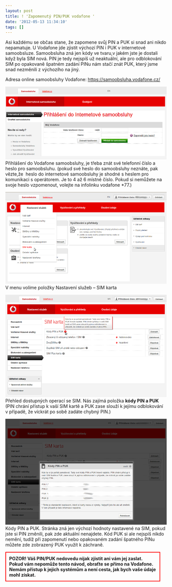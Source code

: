 ```yaml
---
layout: post
title: ! 'Zapomenutý PIN/PUK vodafone '
date: '2012-05-13 11:34:10'
tags: []
---
```

Asi každému se občas stane, že zapomene svůj PIN a PUK si snad ani nikdo nepamatuje. U Vodafone jde zjistit výchozí PIN i PUK v internetové samoobsluze. Samoobsluha zná jen kódy ve tvaru,v jakém jste je dostali když byla SIM nová. PIN je tedy nejspíš už neaktuální, ale pro odblokování SIM po opakovaně špatném zadání PINu nám stačí znát PUK, který jsme snad nezměnili z výchozího na jiný.

<p>Adresa online samoobsluhy Vodafone: <a href="https://samoobsluha.vodafone.cz/">https://samoobsluha.vodafone.cz/</a></p>
<p><img src="/images/82.png" alt="Přihlášení do Vodafone samoobsluhy" width="600" /> <br />Přihlášení do Vodafone samoobsluhy, je třeba znát své telefonní číslo a heslo pro samoobsluhu. (pokud své heslo do samoobsluhy neznáte, pak vězte,že  heslo do internetové samoobsluhy je shodné s heslem pro komunikaci s operátorem. Je to 4 až 6 místné číslo. Pokud si nemůžete na svoje heslo vzpomenout, volejte na infolinku vodafone *77.)</p>
<p><img src="/images/83.png" alt="Nastavení služeb" width="600" /> <br />V menu volíme položky Nastavení služeb – SIM karta</p>
<p><img src="/images/84.png" alt="kódy PIN a PUK" width="600" /> <br />Přehled dostupných operací se SIM. Nás zajímá položka <strong>kódy PIN a PUK</strong> (PIN chrání přístup k vaší SIM kartě a PUK zase slouží k jejímu odblokování v případě, že víckrát po sobě zadáte chybný PIN.)</p>
<p><img src="/images/86.png" alt="kódy PIN a PUK" width="600" /> <br />Kódy PIN a PUK. Stránka zná jen výchozí hodnoty nastavené na SIM, pokud jste si PIN změnili, pak zde aktuální nenajdete. Kód PUK si ale nejspíš nikdo nemění, tudíž při zapomenutí nebo opakovaném zadání špatného PINu můžete zde zobrazený PUK využít k záchraně.</p>
<p style="border: 2px solid red; padding: 10px; margin-right: 20px;"><strong>POZOR! Váš PIN/PUK nedovedu nijak zjistit ani vám jej zaslat. Pokud vám nepomůže tento návod, obraťte se přímo na Vodafone. Nemám přístup k jejich systémům a není cesta, jak bych vaše údaje mohl získat.</strong></p>
